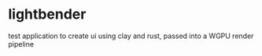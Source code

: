 # lightbender

test application to create ui using clay and rust, passed into a WGPU render pipeline

